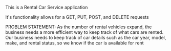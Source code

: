 This is a Rental Car Service application

It's functionality allows for a GET, PUT, POST, and DELETE requests

PROBLEM STATEMENT:
As the number of rental vehicles expand, the business needs a more efficient way to keep track of what cars are rented. Our business needs to keep track of car details such as the car year, model, make, and rental status, so we know if the car is available for rent

